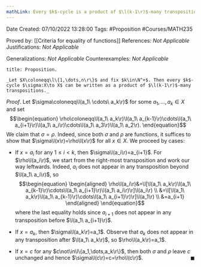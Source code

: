 ```yaml
---
mathLink: Every $k$-cycle is a product of $\l(k-1\r)$-many transpositions
---
```


<div class="topSpace"></div>

Date Created: 07/10/2022 13:28:00
Tags: #Proposition #Courses/MATH235

Proved by: [[Criteria for equality of functions]]
References: _Not Applicable_
Justifications: _Not Applicable_

Generalizations: _Not Applicable_
Counterexamples: _Not Applicable_

``` ad-Proposition
title: Proposition.

_Let $X\coloneqq\l\{1,\dots,n\r\}$ and fix $k\in\N^+$. Then every $k$-cycle $\sigma:X\to X$ can be written as a product of $\l(k-1\r)$-many transpositions._

```

_Proof_. Let $\sigma\coloneqq\l(a_1\ \cdots\ a_k\r)$ for some $a_1,\dots,a_k\in X$ and set
$$\begin{equation}
    \rho\coloneqq\l(a_1\ a_k\r)\l(a_1\ a_{k-1}\r)\cdots\l(a_1\ a_{i+1}\r)\l(a_1\ a_i\r)\cdots\l(a_1\ a_3\r)\l(a_1\ a_2\r).
\end{equation}$$
We claim that $\sigma=\rho$. Indeed, since both $\sigma$ and $\rho$ are functions, it suffices to show that $\sigma\l(x\r)=\rho\l(x\r)$ for all $x\in X$. We proceed by cases:
* If $x=a_i$ for any $1\leq i<k$, then $\sigma\l(a_i\r)=a_{i+1}$. For $\rho\l(a_i\r)$, we start from the right-most transposition and work our way leftwards. Indeed, $a_i$ does not appear in any transposition beyond $\l(a_1\ a_i\r)$, so
$$\begin{equation}
    \begin{aligned}
        \rho\l(a_i\r)&=\l[\l(a_1\ a_k\r)\l(a_1\ a_{k-1}\r)\cdots\l(a_1\ a_{i+1}\r)\l(a_1\ a_i\r)\r]\l(a_i\r) \\
        &=\l[\l(a_1\ a_k\r)\l(a_1\ a_{k-1}\r)\cdots\l(a_1\ a_{i+1}\r)\r]\l(a_1\r) \\
        &=a_{i+1}
    \end{aligned}
\end{equation}$$
where the last equality holds since $a_{i+1}$ does not appear in any transposition before $\l(a_1\ a_{i+1}\r)$.

* If $x=a_k$, then $\sigma\l(a_k\r)=a_1$. Observe that $a_k$ does not appear in any transposition after $\l(a_1\ a_k\r)$, so $\rho\l(a_k\r)=a_1$.
* If $x=c$ for any $c\not\in\l\{a_1,\dots,a_k\r\}$, then both $\sigma$ and $\rho$ leave $c$ unchanged and hence $\sigma\l(c\r)=c=\rho\l(c\r)$.<span style="float:right;">$\blacksquare$</span>
